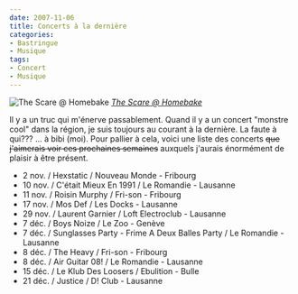 ```yaml
---
date: 2007-11-06
title: Concerts à la dernière
categories:
- Bastringue
- Musique
tags:
- Concert
- Musique
---
```

 <img src="https://farm1.static.flickr.com/34/70365314_449289b984.jpg" alt="The Scare @ Homebake" />
<em><a href="https://www.flickr.com/photos/dreadfuldan/70365314/" title="photo sharing">The Scare @ Homebake</a></em>

Il y a un truc qui m'énerve passablement. Quand il y a un concert "monstre cool" dans la région, je suis toujours au courant à la dernière. La faute à qui??? ... à bibi (moi). Pour pallier à cela, voici une liste des concerts <strike>que j'aimerais voir ces prochaines semaines</strike> auxquels j'aurais énormément de plaisir à être présent.
<ul>
	<li>2 nov. / Hexstatic / Nouveau Monde - Fribourg</li>
	<li>10 nov. / C'était Mieux En 1991 / Le Romandie - Lausanne</li>
	<li>11 nov. / Roisin Murphy / Fri-son - Fribourg</li>
	<li>17 nov. / Mos Def / Les Docks - Lausanne</li>
	<li>29 nov. / Laurent Garnier / Loft Electroclub - Lausanne</li>
	<li>7 déc. / Boys Noize / Le Zoo - Genève</li>
	<li>7 déc. / Sunglasses Party - Frime A Deux Balles Party / Le Romandie - Lausanne</li>
	<li>8 déc. / The Heavy / Fri-son - Fribourg</li>
	<li>8 déc. / Air Guitar 08! / Le Romandie - Lausanne</li>
	<li>15 déc. / Le Klub Des Loosers / Ebulition - Bulle</li>
	<li>21 déc. / Justice / D! Club - Lausanne</li>
</ul>
